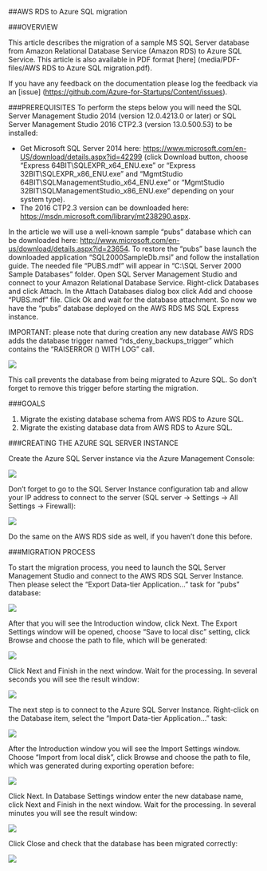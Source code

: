 ##AWS RDS to Azure SQL migration


###OVERVIEW

This article describes the migration of a sample MS SQL Server database from Amazon Relational Database Service (Amazon RDS) to Azure SQL Service.  This article is also available in PDF format [here] (media/PDF-files/AWS RDS to Azure SQL migration.pdf).

If you have any feedback on the documentation please log the feedback via an [issue] (https://github.com/Azure-for-Startups/Content/issues).


###PREREQUISITES
To perform the steps below you will need the SQL Server Management Studio 2014 (version 12.0.4213.0 or later) or SQL Server Management Studio 2016 CTP2.3 (version 13.0.500.53) to be installed: 

-   Get Microsoft SQL Server 2014 here: https://www.microsoft.com/en-US/download/details.aspx?id=42299 (click Download button, choose “Express 64BIT\SQLEXPR_x64_ENU.exe” or “Express 32BIT\SQLEXPR_x86_ENU.exe” and “MgmtStudio 64BIT\SQLManagementStudio_x64_ENU.exe” or “MgmtStudio 32BIT\SQLManagementStudio_x86_ENU.exe” depending on your system type).
-   The 2016 CTP2.3 version can be downloaded here: https://msdn.microsoft.com/library/mt238290.aspx. 

In the article we will use a well-known sample “pubs” database which can be downloaded here: http://www.microsoft.com/en-us/download/details.aspx?id=23654. To restore the “pubs” base launch the downloaded application “SQL2000SampleDb.msi” and follow the installation guide. The needed file “PUBS.mdf” will appear in “C:\SQL Server 2000 Sample Databases” folder. Open SQL Server Management Studio and connect to your Amazon Relational Database Service. Right-click Databases and click Attach. In the Attach Databases dialog box click Add and choose “PUBS.mdf” file. Click Ok and wait for the database attachment. So now we have the “pubs” database deployed on the AWS RDS MS SQL Express instance. 

IMPORTANT: please note that during creation any new database AWS RDS adds the database trigger named “rds_deny_backups_trigger” which contains the “RAISERROR () WITH LOG” call. 

![](media/02/image1.png)

This call prevents the database from being migrated to Azure SQL. So don’t forget to remove this trigger before starting the migration. 

###GOALS

1.	Migrate the existing database schema from AWS RDS to Azure SQL. 
2.	Migrate the existing database data from AWS RDS to Azure SQL. 

###<span id="h.pmq4n3j5i165" class="anchor"></span>CREATING THE AZURE SQL
SERVER INSTANCE

Create the Azure SQL Server instance via the Azure Management Console: 

![](media/02/image2.png)

Don’t forget to go to the SQL Server Instance configuration tab and allow your IP address to connect to the server (SQL server -> Settings -> All Settings -> Firewall): 

![](media/02/image3.png)

Do the same on the AWS RDS side as well, if you haven’t done this before. 

###<span id="h.rf1p01hoz6yd" class="anchor"></span>MIGRATION PROCESS

To start the migration process, you need to launch the SQL Server Management Studio and connect to the AWS RDS SQL Server Instance. Then please select the “Export Data-tier Application...” task for “pubs” database: 

![](media/02/image4.png)

After that you will see the Introduction window, click Next. The Export Settings window will be opened, choose “Save to local disc” setting, click Browse and choose the path to file, which will be generated: 

![](media/02/image5.png)

Click Next and Finish in the next window. Wait for the processing. In several seconds you will see the result window:

![](media/02/image6.png)

The next step is to connect to the Azure SQL Server Instance. Right-click on the Database item, select the “Import Data-tier Application...” task: 

![](media/02/image7.png)

After the Introduction window you will see the Import Settings window. Choose “Import from local disk”, click Browse and choose the path to file, which was generated during exporting operation before: 

![](media/02/image8.png)

Click Next. In Database Settings window enter the new database name, click Next and Finish in the next window. 
Wait for the processing. In several minutes you will see the result window: 

![](media/02/image9.png)

Click Close and check that the database has been migrated correctly: 

![](media/02/image10.png)
